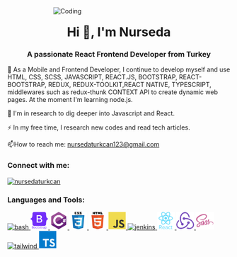 <img align="right" alt="Coding" width="400" src="https://camo.githubusercontent.com/f5ae4f8b82a1a7d91530dfd236c8380ab50d5abc86012b25d73fcc6712f17780/68747470733a2f2f6d65646961332e67697068792e636f6d2f6d656469612f656d47444259505a326d567273533162695a2f67697068792e6769663f6369643d6563663035653437757062353774377935797a3070333761343165347433677537786c6d6a6a7a6c6e7638643671766f267269643d67697068792e6769662663743d73"/>






<h1 align="center">Hi 👋, I'm Nurseda</h1>

<h3 align="center">A passionate React Frontend Developer from Turkey</h3>

🔭 As a Mobile and Frontend Developer, I continue to develop myself and use HTML, CSS, SCSS, JAVASCRIPT, REACT.JS, BOOTSTRAP, REACT-BOOTSTRAP, REDUX, REDUX-TOOLKIT,REACT NATIVE, TYPESCRIPT, middlewares such as redux-thunk CONTEXT API to create dynamic web pages. At the moment I'm learning node.js.

🌱 I'm in research to dig deeper into Javascript and React.

⚡ In my free time, I research new codes and read tech articles.

📫How to reach me: nursedaturkcan123@gmail.com








<h3 align="left">Connect with me:</h3>
<p align="left">
<a href="https://linkedin.com/in/nursedaturkcan" target="blank"><img align="center" src="https://raw.githubusercontent.com/rahuldkjain/github-profile-readme-generator/master/src/images/icons/Social/linked-in-alt.svg" alt="nursedaturkcan" height="30" width="40" /></a>
</p>

<h3 align="left">Languages and Tools:</h3>
<p align="left"> <a href="https://www.gnu.org/software/bash/" target="_blank" rel="noreferrer"> <img src="https://www.vectorlogo.zone/logos/gnu_bash/gnu_bash-icon.svg" alt="bash" width="40" height="40"/> </a> <a href="https://getbootstrap.com" target="_blank" rel="noreferrer"> <img src="https://raw.githubusercontent.com/devicons/devicon/master/icons/bootstrap/bootstrap-plain-wordmark.svg" alt="bootstrap" width="40" height="40"/> </a> <a href="https://www.w3schools.com/cs/" target="_blank" rel="noreferrer"> <img src="https://raw.githubusercontent.com/devicons/devicon/master/icons/csharp/csharp-original.svg" alt="csharp" width="40" height="40"/> </a> <a href="https://www.w3schools.com/css/" target="_blank" rel="noreferrer"> <img src="https://raw.githubusercontent.com/devicons/devicon/master/icons/css3/css3-original-wordmark.svg" alt="css3" width="40" height="40"/> </a> <a href="https://www.w3.org/html/" target="_blank" rel="noreferrer"> <img src="https://raw.githubusercontent.com/devicons/devicon/master/icons/html5/html5-original-wordmark.svg" alt="html5" width="40" height="40"/> </a> <a href="https://developer.mozilla.org/en-US/docs/Web/JavaScript" target="_blank" rel="noreferrer"> <img src="https://raw.githubusercontent.com/devicons/devicon/master/icons/javascript/javascript-original.svg" alt="javascript" width="40" height="40"/> </a> <a href="https://www.jenkins.io" target="_blank" rel="noreferrer"> <img src="https://www.vectorlogo.zone/logos/jenkins/jenkins-icon.svg" alt="jenkins" width="40" height="40"/> </a> <a href="https://reactjs.org/" target="_blank" rel="noreferrer"> <img src="https://raw.githubusercontent.com/devicons/devicon/master/icons/react/react-original-wordmark.svg" alt="react" width="40" height="40"/> </a> <a href="https://redux.js.org" target="_blank" rel="noreferrer"> <img src="https://raw.githubusercontent.com/devicons/devicon/master/icons/redux/redux-original.svg" alt="redux" width="40" height="40"/> </a> <a href="https://sass-lang.com" target="_blank" rel="noreferrer"> <img src="https://raw.githubusercontent.com/devicons/devicon/master/icons/sass/sass-original.svg" alt="sass" width="40" height="40"/> </a> <a href="https://tailwindcss.com/" target="_blank" rel="noreferrer"> <img src="https://www.vectorlogo.zone/logos/tailwindcss/tailwindcss-icon.svg" alt="tailwind" width="40" height="40"/> </a> <a href="https://www.typescriptlang.org/" target="_blank" rel="noreferrer"> <img src="https://raw.githubusercontent.com/devicons/devicon/master/icons/typescript/typescript-original.svg" alt="typescript" width="40" height="40"/> </a> </p>


